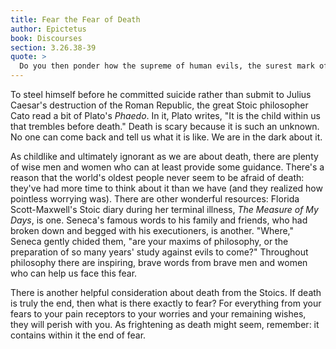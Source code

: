 ```yaml
---
title: Fear the Fear of Death
author: Epictetus
book: Discourses
section: 3.26.38-39
quote: >
  Do you then ponder how the supreme of human evils, the surest mark of the base and cowardly, is not death, but the fear of death? I urge you to discipline yourself against such fear, direct all your thinking, exercises, and reading this way—and you will know the only path to human freedom.
---
```


To steel himself before he committed suicide rather than submit to Julius Caesar's destruction of the Roman Republic, the great Stoic philosopher Cato read a bit of Plato's _Phaedo_. In it, Plato writes, "It is the child within us that trembles before death." Death is scary because it is such an unknown. No one can come back and tell us what it is like. We are in the dark about it.

As childlike and ultimately ignorant as we are about death, there are plenty of wise men and women who can at least provide some guidance. There's a reason that the world's oldest people never seem to be afraid of death: they've had more time to think about it than we have (and they realized how pointless worrying was). There are other wonderful resources: Florida Scott-Maxwell's Stoic diary during her terminal illness, _The Measure of My Days_, is one. Seneca's famous words to his family and friends, who had broken down and begged with his executioners, is another. "Where," Seneca gently chided them, "are your maxims of philosophy, or the preparation of so many years' study against evils to come?" Throughout philosophy there are inspiring, brave words from brave men and women who can help us face this fear.

There is another helpful consideration about death from the Stoics. If death is truly the end, then what is there exactly to fear? For everything from your fears to your pain receptors to your worries and your remaining wishes, they will perish with you. As frightening as death might seem, remember: it contains within it the end of fear.
